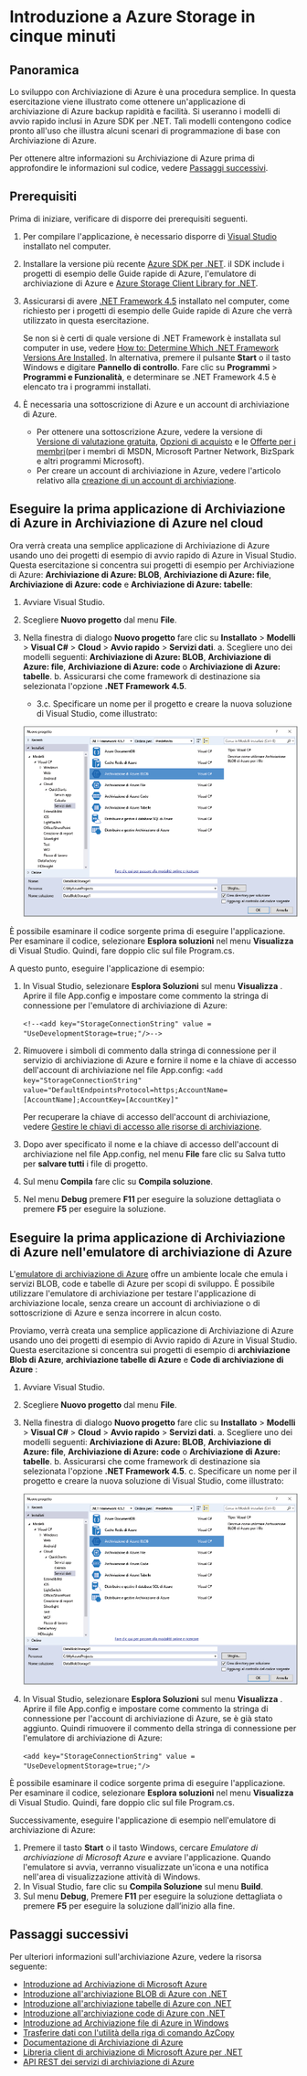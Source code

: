 <properties 
	pageTitle="Introduzione a Azure Storage in cinque minuti | Microsoft Azure" 
	description="Imparare rapidamente a usare BLOB, tabelle e code di Microsoft Azure mediante Avvio rapido di Archiviazione di Azure, Visual Studio e l'emulatore di archiviazione di Azure. Eseguire la prima applicazione di Archiviazione di Azure nel servizio di archiviazione di Azure" 
	services="storage" 
	documentationCenter=".net" 
	authors="tamram" 
	manager="carmonm" 
	editor="tysonn"/>

<tags 
	ms.service="storage" 
	ms.workload="storage" 
	ms.tgt_pltfrm="na" 
	ms.devlang="dotnet" 
	ms.topic="get-started-article" 
	ms.date="02/14/2016" 
	ms.author="tamram"/>

# Introduzione a Azure Storage in cinque minuti 

## Panoramica

Lo sviluppo con Archiviazione di Azure è una procedura semplice. In questa esercitazione viene illustrato come ottenere un'applicazione di archiviazione di Azure backup rapidità e facilità. Si useranno i modelli di avvio rapido inclusi in Azure SDK per .NET. Tali modelli contengono codice pronto all'uso che illustra alcuni scenari di programmazione di base con Archiviazione di Azure.

Per ottenere altre informazioni su Archiviazione di Azure prima di approfondire le informazioni sul codice, vedere [Passaggi successivi](#next-steps).

## Prerequisiti

Prima di iniziare, verificare di disporre dei prerequisiti seguenti.

1. Per compilare l'applicazione, è necessario disporre di [Visual Studio](https://www.visualstudio.com/) installato nel computer. 

2. Installare la versione più recente [Azure SDK per .NET](https://azure.microsoft.com/downloads/). il SDK include i progetti di esempio delle Guide rapide di Azure, l'emulatore di archiviazione di Azure e [Azure Storage Client Library for .NET](https://msdn.microsoft.com/library/azure/dn261237.aspx).

3. Assicurarsi di avere [.NET Framework 4.5](http://www.microsoft.com/download/details.aspx?id=30653) installato nel computer, come richiesto per i progetti di esempio delle Guide rapide di Azure che verrà utilizzato in questa esercitazione.

	Se non si è certi di quale versione di .NET Framework è installata sul computer in use, vedere [How to: Determine Which .NET Framework Versions Are Installed](https://msdn.microsoft.com/vstudio/hh925568.aspx). In alternativa, premere il pulsante **Start** o il tasto Windows e digitare **Pannello di controllo**. Fare clic su **Programmi** > **Programmi e Funzionalità**, e determinare se .NET Framework 4.5 è elencato tra i programmi installati.

4. È necessaria una sottoscrizione di Azure e un account di archiviazione di Azure.

    - Per ottenere una sottoscrizione Azure, vedere la versione di [Versione di valutazione gratuita](https://azure.microsoft.com/pricing/free-trial/), [Opzioni di acquisto](https://azure.microsoft.com/pricing/purchase-options/) e le [Offerte per i membri](https://azure.microsoft.com/pricing/member-offers/)(per i membri di MSDN, Microsoft Partner Network, BizSpark e altri programmi Microsoft).
    - Per creare un account di archiviazione in Azure, vedere l'articolo relativo alla [creazione di un account di archiviazione](storage-create-storage-account.md#create-a-storage-account).

## Eseguire la prima applicazione di Archiviazione di Azure in Archiviazione di Azure nel cloud

Ora verrà creata una semplice applicazione di Archiviazione di Azure usando uno dei progetti di esempio di avvio rapido di Azure in Visual Studio. Questa esercitazione si concentra sui progetti di esempio per Archiviazione di Azure: **Archiviazione di Azure: BLOB**, **Archiviazione di Azure: file**, **Archiviazione di Azure: code** e **Archiviazione di Azure: tabelle**:

1. Avviare Visual Studio.
2. Scegliere **Nuovo progetto** dal menu **File**.
3. Nella finestra di dialogo **Nuovo progetto** fare clic su **Installato** > **Modelli** > **Visual C#** > **Cloud** > **Avvio rapido** > **Servizi dati**. a. Scegliere uno dei modelli seguenti: **Archiviazione di Azure: BLOB**, **Archiviazione di Azure: file**, **Archiviazione di Azure: code** o **Archiviazione di Azure: tabelle**. b. Assicurarsi che come framework di destinazione sia selezionata l'opzione **.NET Framework 4.5**.
	- 3\.c. Specificare un nome per il progetto e creare la nuova soluzione di Visual Studio, come illustrato:
	
	![Avvio rapido di Azure][Image1]

È possibile esaminare il codice sorgente prima di eseguire l'applicazione. Per esaminare il codice, selezionare **Esplora soluzioni** nel menu **Visualizza** di Visual Studio. Quindi, fare doppio clic sul file Program.cs.

A questo punto, eseguire l'applicazione di esempio:

1.	In Visual Studio, selezionare **Esplora Soluzioni** sul menu **Visualizza** . Aprire il file App.config e impostare come commento la stringa di connessione per l'emulatore di archiviazione di Azure:

	`<!--<add key="StorageConnectionString" value = "UseDevelopmentStorage=true;"/>-->`

2.	Rimuovere i simboli di commento dalla stringa di connessione per il servizio di archiviazione di Azure e fornire il nome e la chiave di accesso dell'account di archiviazione nel file App.config: `<add key="StorageConnectionString" value="DefaultEndpointsProtocol=https;AccountName=[AccountName];AccountKey=[AccountKey]"`

	Per recuperare la chiave di accesso dell'account di archiviazione, vedere [Gestire le chiavi di accesso alle risorse di archiviazione](storage-create-storage-account.md#manage-your-storage-access-keys).

3.	Dopo aver specificato il nome e la chiave di accesso dell'account di archiviazione nel file App.config, nel menu **File** fare clic su Salva tutto per **salvare tutti** i file di progetto.
4.	Sul menu **Compila** fare clic su **Compila soluzione**.
5.	Nel menu **Debug** premere **F11** per eseguire la soluzione dettagliata o premere **F5** per eseguire la soluzione.


## Eseguire la prima applicazione di Archiviazione di Azure nell'emulatore di archiviazione di Azure

L'[emulatore di archiviazione di Azure](storage-use-emulator.md) offre un ambiente locale che emula i servizi BLOB, code e tabelle di Azure per scopi di sviluppo. È possibile utilizzare l'emulatore di archiviazione per testare l'applicazione di archiviazione locale, senza creare un account di archiviazione o di sottoscrizione di Azure e senza incorrere in alcun costo.

Proviamo, verrà creata una semplice applicazione di Archiviazione di Azure usando uno dei progetti di esempio di Avvio rapido di Azure in Visual Studio. Questa esercitazione si concentra sui progetti di esempio di **archiviazione Blob di Azure**, **archiviazione tabelle di Azure** e **Code di archiviazione di Azure** :

1. Avviare Visual Studio.
2. Scegliere **Nuovo progetto** dal menu **File**.
3. Nella finestra di dialogo **Nuovo progetto** fare clic su **Installato** > **Modelli** > **Visual C#** > **Cloud** > **Avvio rapido** > **Servizi dati**. a. Scegliere uno dei modelli seguenti: **Archiviazione di Azure: BLOB**, **Archiviazione di Azure: file**, **Archiviazione di Azure: code** o **Archiviazione di Azure: tabelle**. b. Assicurarsi che come framework di destinazione sia selezionata l'opzione **.NET Framework 4.5**. c. Specificare un nome per il progetto e creare la nuova soluzione di Visual Studio, come illustrato:
	
	![Avvio rapido di Azure][Image1]

4.	In Visual Studio, selezionare **Esplora Soluzioni** sul menu **Visualizza** . Aprire il file App.config e impostare come commento la stringa di connessione per l'account di archiviazione di Azure, se è già stato aggiunto. Quindi rimuovere il commento della stringa di connessione per l'emulatore di archiviazione di Azure:

	`<add key="StorageConnectionString" value = "UseDevelopmentStorage=true;"/>`

È possibile esaminare il codice sorgente prima di eseguire l'applicazione. Per esaminare il codice, selezionare **Esplora soluzioni** nel menu **Visualizza** di Visual Studio. Quindi, fare doppio clic sul file Program.cs.

Successivamente, eseguire l'applicazione di esempio nell'emulatore di archiviazione di Azure:

1.	Premere il tasto **Start** o il tasto Windows, cercare *Emulatore di archiviazione di Microsoft Azure* e avviare l'applicazione. Quando l'emulatore si avvia, verranno visualizzate un'icona e una notifica nell'area di visualizzazione attività di Windows.
2.	In Visual Studio, fare clic su **Compila Soluzione** sul menu **Build**. 
3.	Sul menu **Debug**, Premere **F11** per eseguire la soluzione dettagliata o premere **F5** per eseguire la soluzione dall’inizio alla fine.

## Passaggi successivi

Per ulteriori informazioni sull'archiviazione Azure, vedere la risorsa seguente:

* [Introduzione ad Archiviazione di Microsoft Azure](storage-introduction.md)
* [Introduzione all'archiviazione BLOB di Azure con .NET](storage-dotnet-how-to-use-blobs.md)
* [Introduzione all'archiviazione tabelle di Azure con .NET](storage-dotnet-how-to-use-tables.md)
* [Introduzione all'archiviazione code di Azure con .NET](storage-dotnet-how-to-use-queues.md)
* [Introduzione ad Archiviazione file di Azure in Windows](storage-dotnet-how-to-use-files.md)
* [Trasferire dati con l'utilità della riga di comando AzCopy](storage-use-azcopy.md)
* [Documentazione di Archiviazione di Azure](https://azure.microsoft.com/documentation/services/storage/)
* [Libreria client di archiviazione di Microsoft Azure per .NET](https://msdn.microsoft.com/library/azure/dn261237.aspx)
* [API REST dei servizi di archiviazione di Azure](https://msdn.microsoft.com/library/azure/dd179355.aspx)

[Image1]: ./media/storage-getting-started-guide/QuickStart.png
 

<!----HONumber=AcomDC_0309_2016-->